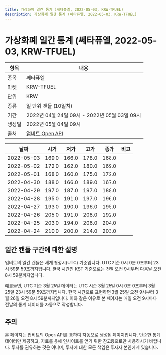 ```yaml
---
title: 가상화폐 일간 통계 (쎄타퓨엘, 2022-05-03, KRW-TFUEL)
description: 가상화폐 일간 통계 (쎄타퓨엘, 2022-05-03, KRW-TFUEL)
---
```



가상화폐 일간 통계 (쎄타퓨엘, 2022-05-03, KRW-TFUEL)
===

|항목|내용|
|--|--|
|종목|쎄타퓨엘|
|마켓|KRW-TFUEL|
|단위|KRW|
|종류|일 단위 캔들 (10일치)|
|기간|2022년 04월 24일 09시 - 2022년 05월 03일 09시|
|생성일|2022년 05월 04일 09시|
|출처|[업비트 Open API](https://docs.upbit.com)|


|날짜|시가|저가|고가|종가|비고|
|--|--|--|--|--|--|
|2022-05-03|169.0|166.0|178.0|168.0|    |
|2022-05-02|172.0|162.0|180.0|169.0|    |
|2022-05-01|168.0|160.0|175.0|172.0|    |
|2022-04-30|188.0|166.0|189.0|167.0|    |
|2022-04-29|197.0|187.0|197.0|188.0|    |
|2022-04-28|195.0|191.0|197.0|196.0|    |
|2022-04-27|193.0|190.0|196.0|195.0|    |
|2022-04-26|205.0|191.0|208.0|192.0|    |
|2022-04-25|203.0|194.0|206.0|204.0|    |
|2022-04-24|210.0|200.0|214.0|203.0|    |


일간 캔들 구간에 대한 설명
---


업비트의 일간 캔들은 세계 협정시(UTC) 기준입니다. 
UTC 기준 0시 0분 0초부터 23시 59분 59초까지입니다. 
한국 시간인 KST 기준으로는 전일 오전 9시부터 다음날 오전 8시 59분까지입니다. 


예를들면, UTC 기준 3월 25일 데이터는 UTC 시준 3월 25일 0시 0분 0초부터 3월 25일 23시 59분 59초까지입니다. 
한국 시간으로 표현하면 3월 25일 오전 9시부터 3월 26일 오전 8시 59분까지입니다. 
이와 같은 이유로 본 페이지는 매일 오전 9시마다 전날의 통계 데이터를 자동으로 작성합니다. 


주의
---


본 페이지는 업비트의 Open API를 통하여 자동으로 생성된 페이지입니다. 
단순한 통계 데이터만 제공하고, 자료를 통해 인사이트를 얻기 위한 참고용으로만 사용하시기 바랍니다. 
투자를 권유하는 것은 아니며, 투자에 대한 모든 책임은 투자자 본인에게 있습니다. 
